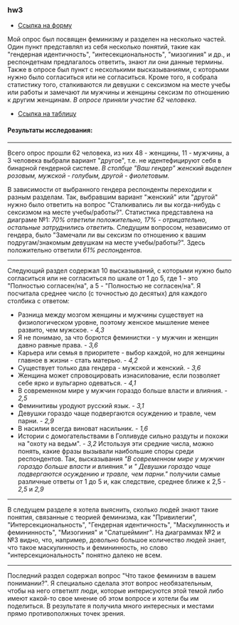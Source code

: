 ### hw3
* [Ссылка на форму](https://docs.google.com/forms/d/e/1FAIpQLSes2lpvM9AKG0Z6Us0Orn6n-xxpGrECYN5Zn9MV8zXEm-GFoQ/viewform?usp=sf_link)

Мой опрос был посвящен феминизму и разделен на несколько частей. Один пункт представлял из себя несколько понятий, такие как "гендерная идентичность", "интесекциональность", "мизогиния" и др., и респондетнам предлагалось ответить, знают ли они данные термины. Также в опросе был пункт с несколькими высказываниями, с которыми нужно было согласиться или не согласиться. Кроме того, я собрала статистику того, сталкиваются ли девушки с сексизмом на месте учебы или работы и замечают ли мужчины и женщины сексизм по отношению к другим женщинам.
_В опросе приняли участие 62 человека._
* [Ссылка на таблицу](https://docs.google.com/spreadsheets/d/146l3ICHJo4i-rofCnY812TzhJTDus6CD3FzVmDjqyHg/edit#gid=1426408595)

#### Результаты исследования:
***
Всего опрос прошли 62 человека, из них 48 - женщины, 11 - мужчины, а 3 человека выбрали вариант "другое", т.е. не идентефицируют себя в бинарной гендерной системе. _В столбце "Ваш гендер" женский выделен розовым, мужской - голубым, другой - фиолетовым._

В зависимости от выбранного гендера респонденты переходили к разным разделам. Так, выбравшим вариант "женский" или "другой" нужно было ответить на вопрос "Сталкивались ли вы когда-нибудь с сексизмом на месте учебы/работы?". Статистика представлена на диаграме №1: _70% ответили положительно, 17% - отрицательно, остальные затруднились ответить._ Следущим вопросом, независимо от гендера, было "Замечали ли вы сексизм по отношению к вашим подругам/знакомым девушкам на месте учебы/работы?". Здесь положительно ответили _61% респондентов._

***
Следующий раздел содержал 10 высказываний, с которыми нужно было согласиться или не согласиться по шкале от 1 до 5, где 1 - это "Полностью согласен/на", а 5 - "Полностью не  согласен/на". Я посчитала среднее число (с точностью до десятых) для каждого столбика с ответом:

- Разница между мозгом женщины и мужчины существует на физиологическом уровне, поэтому женское мышление менее развито, чем мужское. - _4,3_
- Я не понимаю, за что борются феминистки - у мужчин и женщин давно равные права. - _3,6_
- Карьера или семья в приоритете - выбор каждой, но для женщины главное в жизни - стать матерью. - _4,2_
- Существует только два гендера - мужской и женский. - _3,6_
- Женщина может спровоцировать изнасилование, если позволяет себе ярко и вульгарно одеваться. - _4,1_
- В современном мире у мужчин гораздо больше власти и влияния. - _2,5_
- Феминитивы уродуют русский язык. - _3,1_
- Девушки гораздо чаще подвергаются осуждению и травле, чем парни. - _2,9_
- В насилии всегда виноват насильник. - _1,6_
- Истории с домогательствами в Голливуде сильно раздуты и похожи на "охоту на ведьм". - _3,2_
Истользуя эти средние числа, можно понять, какие фразы вызывали наибольшие споры среди респондентов. Так, высказывания _"В современном мире у мужчин гораздо больше власти и влияния."_ и _" Девушки гораздо чаще подвергаются осуждению и травле, чем парни."_ получили самые различные ответы от 1 до 5 и, как следствие, среднее ближе к 2,5 - _2,5_ и _2,9_
***
В следущем разделе я хотела выяснить, сколько людей знают такие понятия, связанные с теорией феминизма, как "Привилегии", "Интерсекциональность", "Гендерная идентичность", "Маскулинность и фемининность", "Мизогиния" и "Слатшейминг". На диаграммах №2 и №3 видно, что, например, довольно большое количество людей знает, что такое маскулинность и фемининность, но слово "интерсекциональность" понятно далеко не всем.
***
Последний раздел содержал вопрос "Что такое феминизм в вашем понимании?". Я специально сделала этот вопрос необязательным, чтобы на него ответилт люди, которые интерисуются этой темой либо имеют какой-то свое мнение об этом вопросе и хотели бы им поделиться. В результате я получила много интересных и местами прямо противополжных точек зрения.
